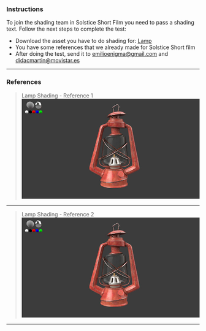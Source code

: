 
### **Instructions**

To join the shading team in Solstice Short Film you need to pass a shading text. Follow the next steps to complete the test:

* Download the asset you have to do shading for: [Lamp](/files/test_shading.zip)
* You have some references that we already made for Solstice Short film
* After doing the test, send it to <emilioenigma@gmail.com> and <didacmartin@movistar.es>
___

### **References**

> Lamp Shading - Reference 1
![Lamp Shading Reference 1](img/lamp_shading_ref_1.jpg?style=centerme "Lamp Shading - Reference 1")
___
> Lamp Shading - Reference 2
![Lamp Shading Reference 2](img/lamp_shading_ref_2.jpg?style=centerme "Lamp Shading - Reference 2")
___